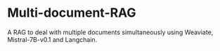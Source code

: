 # Multi-document-RAG
A RAG to deal with multiple documents simultaneously using Weaviate, Mistral-7B-v0.1 and Langchain.
